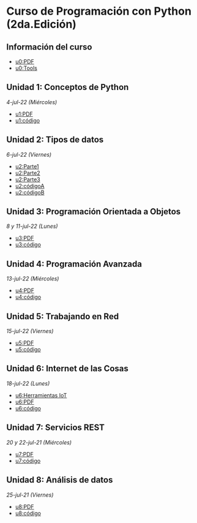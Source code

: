 # Curso de Programación con Python (2da.Edición)

## Información del curso
- [u0:PDF](../main/PDFs/u0_info_curso.pdf)
- [u0:Tools](../main/PDFs/u0_anexo0_IDE.pdf)

## Unidad 1: Conceptos de Python
*4-jul-22 (Miércoles)*
- [u1:PDF](../main/PDFs/u1.Intro.pdf)
- [u1:código](../main/Codigo/Unidad1_Intro/)


## Unidad 2: Tipos de datos
*6-jul-22 (Viernes)*
- [u2:Parte1](../main/PDFs/u2_a_tipos_de_datos.pdf)
- [u2:Parte2](../main/PDFs/u2_b_declaraciones_de_control.pdf)
- [u2:Parte3](../main/PDFs/u2_c_funciones.pdf)
- [u2:códigoA](../main/Codigo/Unidad2_Tipos_de_datos/)
- [u2:códigoB](../main/Codigo/Unidad2_bucles_y_funciones/)

## Unidad 3: Programación Orientada a Objetos
*8 y 11-jul-22 (Lunes)*
- [u3:PDF](../main/PDFs/u3_POO.pdf)
- [u3:código](../main/Codigo/Unidad3-POO/)

## Unidad 4: Programación Avanzada
*13-jul-22 (Miércoles)*
- [u4:PDF](../main/PDFs/u4_Adv.pdf)
- [u4:código](../main/Codigo/Unidad4_Adv)

## Unidad 5: Trabajando en Red
*15-jul-22 (Viernes)*
- [u5:PDF](../main/PDFs/u5_red.pdf)
- [u5:código](../main/Codigo/Unidad5_Red)

## Unidad 6: Internet de las Cosas
*18-jul-22 (Lunes)*
- [u6:Herramientas IoT](../main/PDFs/u6_mosquitto.pdf)
- [u6:PDF](../main/PDFs/u6_IoT.pdf)
- [u6:código](../main/Codigo/Unidad6_IoT)

## Unidad 7: Servicios REST
*20 y 22-jul-21 (Miércoles)*
- [u7:PDF](../main/PDFs/u7_rest.pdf)
- [u7:código](../main/Codigo/Unidad7_Web)

## Unidad 8: Análisis de datos
*25-jul-21 (Viernes)*
- [u8:PDF](../main/PDFs/u8_dataAna.pdf)
- [u8:código](../main/Codigo/Unidad8_DataAna)